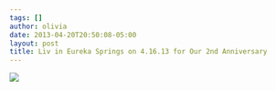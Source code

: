 ```yaml
---
tags: []
author: olivia
date: 2013-04-20T20:50:08-05:00
layout: post
title: Liv in Eureka Springs on 4.16.13 for Our 2nd Anniversary
---
```


![](/media/mll3vlgRAz1qga9s2o1_1280.jpg)

